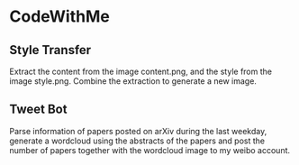 # CodeWithMe

## Style Transfer
Extract the content from the image content.png, and the style from the image style.png. Combine the extraction to generate a new image.

## Tweet Bot
Parse information of papers posted on arXiv during the last weekday, generate a wordcloud using the abstracts of the papers and post the number of papers together with the wordcloud image to my weibo account.